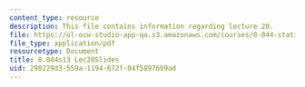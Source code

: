 ```yaml
---
content_type: resource
description: This file contains information regarding lecture 20.
file: https://ol-ocw-studio-app-qa.s3.amazonaws.com/courses/8-044-statistical-physics-i-spring-2013/298229d3559a1194672f04f58976b9ad_MIT8_044S13_L20.pdf
file_type: application/pdf
resourcetype: Document
title: 8.044s13 Lec20Slides
uid: 298229d3-559a-1194-672f-04f58976b9ad
---
```

